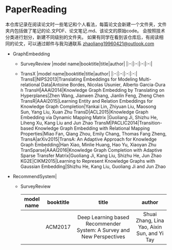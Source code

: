 # PaperReading
本仓库记录在阅读论文时一些笔记和个人看法，每篇论文会新建一个文件夹，文件夹内包括做了笔记的论.文PDF、论文笔记.md、该论文的原始code。
会按照技术分类进行划分，新建不同级别的文件夹。
如果有同学在看到该仓库后，有阅读相同的论文，可以通过邮件与我沟通联系 zhaoliang19960421@outlook.com

- GraphEmbedding
  - SurveyReview
    |model name|booktitle|title|author|
    |:-:|:-:|:-:|:-:|

  - TransX
    |model name|booktitle|title|author|
    |:-:|:-:|:-:|:-:|
    TransE|NIPS2013|Translating Embeddings for Modeling Multi-relational Data|Antoine Bordes, Nicolas Usunier, Alberto Garcia-Dura ́n
    TransH|AAAI2014|Knowledge Graph Embedding by Translating on Hyperplanes|Zhen Wang, Jianwen Zhang, Jianlin Feng, Zheng Chen
    TransR|AAAI2015|Learning Entity and Relation Embeddings for Knowledge Graph Completion|Yankai Lin, Zhiyuan Liu, Maosong Sun, Yang Liu, Xuan Zhu
    TransD|ACL2015|Knowledge Graph Embedding via Dynamic Mapping Matrix |Guoliang Ji, Shizhu He, Liheng Xu, Kang Liu and Jun Zhao
    TransM|PACLIC2014|Transition-based Knowledge Graph Embedding with Relational Mapping Properties|Miao Fan, Qiang Zhou, Emily Chang, Thomas Fang Zheng,
    TransA|arXiv2015|TransA: An Adaptive Approach for Knowledge Graph Embedding|Han Xiao, Minlie Huang, Hao Yu, Xiaoyan Zhu
    TranSparse|AAAI2016|Knowledge Graph Completion with Adaptive Sparse Transfer Matrix|Guoliang Ji, Kang Liu, Shizhu He, Jun Zhao
    KG2E|CIKM2015|Learning to Represent Knowledge Graphs with Gaussian Embedding|Shizhu He, Kang Liu, Guoliang Ji and Jun Zhao

- RecommendSystem|

    - SurveyReview
    
      |model name|booktitle|title|author|
      |:-:|:-:|:-:|:-:|
      ||ACM2017|Deep Learning based Recommender System: A Survey and New Perspectives|Shuai Zhang, Lina Yao, Aixin Sun, and Yi Tay
